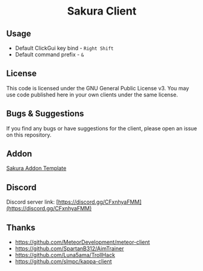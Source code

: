 <div align="center">

# Sakura Client

</div>

## Usage
- Default ClickGui key bind - ```Right Shift```
- Default command prefix - ```&```

## License
This code is licensed under the GNU General Public License v3. You may use code published here in your own clients under the same license.

## Bugs & Suggestions
If you find any bugs or have suggestions for the client, please open an issue on this repository.

## Addon
[Sakura Addon Template](https://github.com/ExceptionTeam6969/SakuraAddon)

## Discord
Discord server link: [https://discord.gg/CFxnhyaFMM](https://discord.gg/CFxnhyaFMM)

## Thanks
- https://github.com/MeteorDevelopment/meteor-client
- https://github.com/SpartanB312/AimTrainer
- https://github.com/Luna5ama/TrollHack
- https://github.com/slmpc/kappa-client
